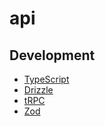 # api

## Development

- [TypeScript](https://www.typescriptlang.org/)
- [Drizzle](https://orm.drizzle.team/)
- [tRPC](https://trpc.io/)
- [Zod](https://zod.dev/)

